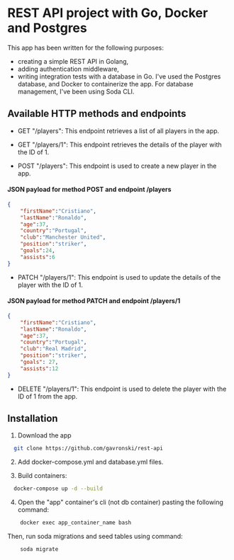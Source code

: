 
# REST API project with Go, Docker and Postgres
This app has been written for the following purposes:
* creating a simple REST API in Golang,
* adding authentication middleware, 
* writing integration tests with a database in Go. 
I've used the Postgres database, and Docker to containerize the app. For database management, I've been using Soda CLI.  
 


## Available HTTP methods and endpoints

* GET "/players": This endpoint retrieves a list of all players in the app.

* GET "/players/1": This endpoint retrieves the details of the player with the ID of 1.
* POST "/players": This endpoint is used to create a new player in the app.

#### JSON payload for method POST and endpoint /players
```json
{
    "firstName":"Cristiano",
    "lastName":"Ronaldo",
    "age":37,
    "country":"Portugal",
    "club":"Manchester United",
    "position":"striker",
    "goals":24,
    "assists":6
}
```
* PATCH "/players/1": This endpoint is used to update the details of the player with the ID of 1.

#### JSON payload for method PATCH and endpoint /players/1
```json 
{
    "firstName":"Cristiano",
    "lastName":"Ronaldo",
    "age":37,
    "country":"Portugal",
    "club":"Real Madrid",
    "position":"striker",
    "goals": 27,
    "assists":12
}
```
* DELETE "/players/1": This endpoint is used to delete the player with the ID of 1 from the app.






## Installation

1. Download the app 

```bash
  git clone https://github.com/gavronski/rest-api
```
2. Add docker-compose.yml and database.yml files.

3. Build containers: 
```bash
  docker-compose up -d --build
```
4. Open the "app" container's cli (not db container) pasting the following command: 

```bash 
    docker exec app_container_name bash 
```
Then, run soda migrations and seed tables using command: 
```bash 
    soda migrate
```
